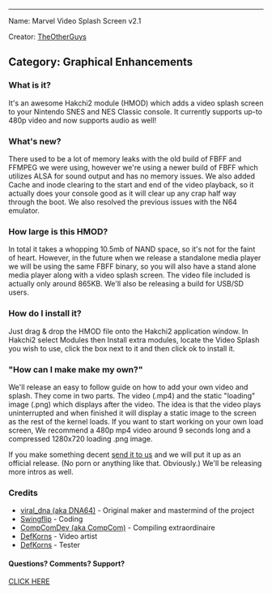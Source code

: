 -----------------------
Name: Marvel Video Splash Screen v2.1

Creator: [TheOtherGuys](https://www.reddit.com/r/miniSNESmods/wiki/theotherguys)

Category: Graphical Enhancements
-----------------------

### What is it?
It's an awesome Hakchi2 module (HMOD) which adds a video splash screen to your Nintendo SNES and NES Classic console. It currently supports up-to 480p video and now supports audio as well!

### What's new?
There used to be a lot of memory leaks with the old build of FBFF and FFMPEG we were using, however we're using a newer build of FBFF which utilizes ALSA for sound output and has no memory issues. We also added Cache and inode clearing to the start and end of the video playback, so it actually does your console good as it will clear up any crap half way through the boot. We also resolved the previous issues with the N64 emulator.

### How large is this HMOD?
In total it takes a whopping 10.5mb of NAND space, so it's not for the faint of heart. However, in the future when we release a standalone media player we will be using the same FBFF binary, so you will also have a stand alone media player along with a video splash screen. The video file included is actually only around 865KB. We'll also be releasing a build for USB/SD users.

### How do I install it?
Just drag & drop the HMOD file onto the Hakchi2 application window.  In Hakchi2 select Modules then Install extra modules, locate the Video Splash you wish to use, click the box next to it and then click ok to install it.

### "How can I make make my own?"
We'll release an easy to follow guide on how to add your own video and splash. They come in two parts. The video (.mp4) and the static "loading" image (.png) which displays after the video. The idea is that the video plays uninterrupted and when finished it will display a static image to the screen as the rest of the kernel loads. If you want to start working on your own load screen, We recommend a 480p mp4 video around 9 seconds long and a compressed 1280x720 loading .png image.

If you make something decent [send it to us](http://hakchiresources.com/submit-mod/) and we will put it up as an official release. (No porn or anything like that. Obviously.) We'll be releasing more intros as well.

### Credits

- [viral_dna (aka DNA64)](https://www.reddit.com/u/viral_dna) - Original maker and mastermind of the project
- [Swingflip](https://www.reddit.com/u/Swingflip) - Coding
- [CompComDev (aka CompCom)](https://www.reddit.com/u/CompComDev) - Compiling extraordinaire
- [DefKorns](https://www.reddit.com/u/defkorns) - Video artist
- [DefKorns](https://www.reddit.com/u/defkorns) - Tester

#### Questions? Comments? Support?

[CLICK HERE](https://www.reddit.com/r/miniSNESmods/comments/80bgar/hakchi_boot_screen_mod_now_with_audio/)
